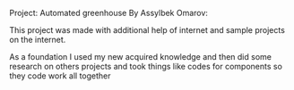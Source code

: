 Project: Automated greenhouse 
By Assylbek Omarov:




This project was made with additional help of internet and sample projects on the internet.

As a foundation I used my new acquired knowledge and then did some research on others projects and took things like codes for components so they code work all together





  
